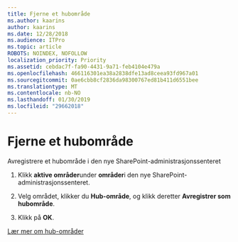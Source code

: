 ```yaml
---
title: Fjerne et hubområde
ms.author: kaarins
author: kaarins
ms.date: 12/28/2018
ms.audience: ITPro
ms.topic: article
ROBOTS: NOINDEX, NOFOLLOW
localization_priority: Priority
ms.assetid: cebdac7f-fa90-4431-9a71-feb4104e479a
ms.openlocfilehash: 466116301ea38a2838dfe13ad8ceea93fd967a01
ms.sourcegitcommit: 0ae6cbb8cf2836da98300767ed81b411d6551bee
ms.translationtype: MT
ms.contentlocale: nb-NO
ms.lasthandoff: 01/30/2019
ms.locfileid: "29662018"
---
```

# <a name="remove-a-hub-site"></a>Fjerne et hubområde

Avregistrere et hubområde i den nye SharePoint-administrasjonssenteret
  
1. Klikk **aktive områder**under **områder**i den nye SharePoint-administrasjonssenteret. 
    
2. Velg området, klikker du **Hub-område**, og klikk deretter **Avregistrer som hubområde**. 
    
3. Klikk på **OK**. 
    
[Lær mer om hub-områder](https://support.office.com/article/what-is-a-sharepoint-hub-site-fe26ae84-14b7-45b6-a6d1-948b3966427f?ui=en-US&amp;rs=en-US&amp;ad=US)
  

